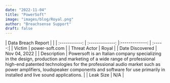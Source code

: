 ```yaml
---
date: "2022-11-04"
title: "PowerSoft"
image: "images/blog/Royal.png"
author: "Breachsense Support"
draft: false
---
```


| Data Breach Report           |              | 
| :-----------: | :-------------:     |:-------------:    | :-----:|
| Victim      | power-soft.com      | 
| Threat Actor      | Royal      | 
| Date Discovered      | Nov 04, 2022      | 
| Description      | Powersoft is an Italian company specializing in the design, production and marketing of a wide range of professional high-end patented technologies for the professional audio market such as power amplifiers, loudspeaker components and software for use primarily in installed and live sound applications.      | 
| Leak Size      | N/A      | 

